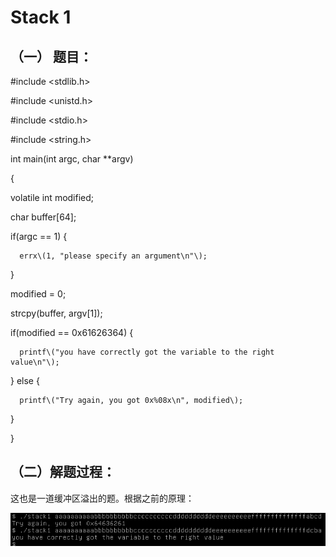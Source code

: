 # Stack 1

## （一） 题目：

\#include &lt;stdlib.h&gt;

\#include &lt;unistd.h&gt;

\#include &lt;stdio.h&gt;

\#include &lt;string.h&gt;

int main\(int argc, char \*\*argv\)

{

volatile int modified;

char buffer\[64\];

if\(argc == 1\) {

```
  errx\(1, "please specify an argument\n"\);
```

}

modified = 0;

strcpy\(buffer, argv\[1\]\);

if\(modified == 0x61626364\) {

```
  printf\("you have correctly got the variable to the right value\n"\);
```

} else {

```
  printf\("Try again, you got 0x%08x\n", modified\);
```

}

}

## （二）解题过程：

这也是一道缓冲区溢出的题。根据之前的原理：

![](/png/08.png)

